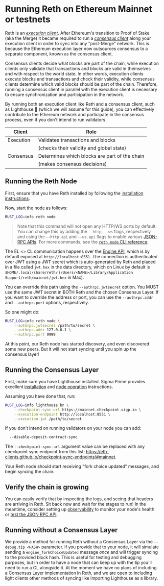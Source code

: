 # Running Reth on Ethereum Mainnet or testnets

Reth is an [_execution client_](https://ethereum.org/en/developers/docs/nodes-and-clients/#execution-clients). After Ethereum's transition to Proof of Stake (aka the Merge) it became required to run a [_consensus client_](https://ethereum.org/en/developers/docs/nodes-and-clients/#consensus-clients) along your execution client in order to sync into any "post-Merge" network. This is because the Ethereum execution layer now outsources consensus to a separate component, known as the consensus client.

Consensus clients decide what blocks are part of the chain, while execution clients only validate that transactions and blocks are valid in themselves and with respect to the world state. In other words, execution clients execute blocks and transactions and check their validity, while consensus clients determine which valid blocks should be part of the chain. Therefore, running a consensus client in parallel with the execution client is necessary to ensure synchronization and participation in the network.

By running both an execution client like Reth and a consensus client, such as Lighthouse 🦀 (which we will assume for this guide), you can effectively contribute to the Ethereum network and participate in the consensus process, even if you don't intend to run validators.

| Client      | Role                                             |
|-------------|--------------------------------------------------|
| Execution   | Validates transactions and blocks                |
|             | (checks their validity and global state)         |
| Consensus   | Determines which blocks are part of the chain    |
|             | (makes consensus decisions)                      |

## Running the Reth Node

First, ensure that you have Reth installed by following the [installation instructions][installation].

Now, start the node as follows:

```bash
RUST_LOG=info reth node
```

> Note that this command will not open any HTTP/WS ports by default. You can change this by adding the `--http`, `--ws` flags, respectively and using the `--http.api` and `--ws.api` flags to enable various [JSON-RPC APIs](../jsonrpc/intro.md). For more commands, see the [`reth node` CLI reference](../cli/node.md).

The EL <> CL communication happens over the [Engine API](https://github.com/ethereum/execution-apis/blob/main/src/engine/common.md), which is by default exposed at `http://localhost:8551`. The connection is authenticated over JWT using a JWT secret which is auto-generated by Reth and placed in a file called `jwt.hex` in the data directory, which on Linux by default is `$HOME/.local/share/reth/` (`/Users/<NAME>/Library/Application Support/reth/mainnet/jwt.hex` in Mac).

You can override this path using the `--authrpc.jwtsecret` option. You MUST use the same JWT secret in BOTH Reth and the chosen Consensus Layer. If you want to override the address or port, you can use the `--authrpc.addr` and `--authrpc.port` options, respectively.

So one might do:

```bash
RUST_LOG=info reth node \
    --authrpc.jwtsecret /path/to/secret \
    --authrpc.addr 127.0.0.1 \
    --authrpc.port 9999
```

At this point, our Reth node has started discovery, and even discovered some new peers. But it will not start syncing until you spin up the consensus layer!

## Running the Consensus Layer

First, make sure you have Lighthouse installed. Sigma Prime provides excellent [installation](https://lighthouse-book.sigmaprime.io/installation.html) and [node operation](https://lighthouse-book.sigmaprime.io/run_a_node.html) instructions.

Assuming you have done that, run:

```bash
RUST_LOG=info lighthouse bn \
    --checkpoint-sync-url https://mainnet.checkpoint.sigp.io \
    --execution-endpoint http://localhost:8551 \
    --execution-jwt /path/to/secret
```

If you don't intend on running validators on your node you can add:

``` bash
  --disable-deposit-contract-sync
```

The `--checkpoint-sync-url` argument value can be replaced with any checkpoint sync endpoint from this list: https://eth-clients.github.io/checkpoint-sync-endpoints/#mainnet. 

Your Reth node should start receiving "fork choice updated" messages, and begin syncing the chain.

## Verify the chain is growing

You can easily verify that by inspecting the logs, and seeing that headers are arriving in Reth. Sit back now and wait for the stages to run!
In the meantime, consider setting up [observability](./observability.md) to monitor your node's health or [test the JSON RPC API](../jsonrpc/intro.md).

<!-- TODO: Add more logs to help node operators debug any weird CL to EL messages! -->

[installation]: ./../installation/installation.md
[docs]: https://github.com/paradigmxyz/reth/tree/main/docs
[metrics]: https://github.com/paradigmxyz/reth/blob/main/docs/design/metrics.md#current-metrics

## Running without a Consensus Layer

We provide a method for running Reth without a Consensus Layer via the `--debug.tip <HASH>` parameter. If you provide that to your node, it will simulate sending a `engine_forkChoiceUpdated` message _once_ and will trigger syncing to the provided block hash. This is useful for testing and debugging purposes, but in order to have a node that can keep up with the tip you'll need to run a CL alongside it. At the moment we have no plans of including a Consensus Layer implementation in Reth, and we are open to including light clients other methods of syncing like importing Lighthouse as a library.
